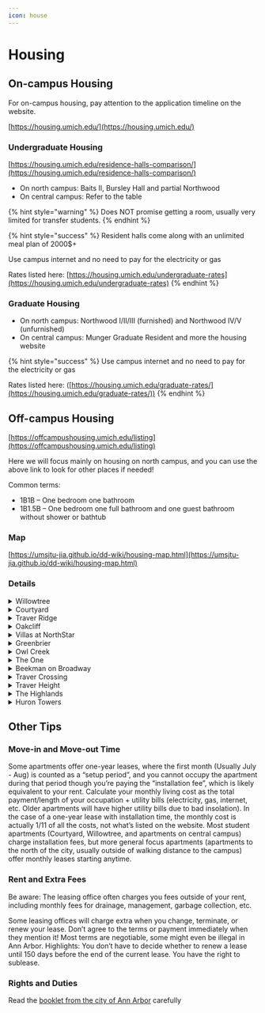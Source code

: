 ```yaml
---
icon: house
---
```


# Housing

## On-campus Housing

For on-campus housing, pay attention to the application timeline on the website.

[https://housing.umich.edu/](https://housing.umich.edu/)

### Undergraduate Housing

[https://housing.umich.edu/residence-halls-comparison/](https://housing.umich.edu/residence-halls-comparison/)

* On north campus: Baits II, Bursley Hall and partial Northwood
* On central campus: Refer to the table

{% hint style="warning" %}
Does NOT promise getting a room, usually very limited for transfer students.
{% endhint %}

{% hint style="success" %}
Resident halls come along with an unlimited meal plan of 2000$+

Use campus internet and no need to pay for the electricity or gas

Rates listed here: [https://housing.umich.edu/undergraduate-rates](https://housing.umich.edu/undergraduate-rates)
{% endhint %}

### Graduate Housing

* On north campus: Northwood I/II/III (furnished) and Northwood IV/V (unfurnished)
* On central campus: Munger Graduate Resident and more the housing website

{% hint style="success" %}
Use campus internet and no need to pay for the electricity or gas

Rates listed here: ([https://housing.umich.edu/graduate-rates/](https://housing.umich.edu/graduate-rates/))
{% endhint %}

## Off-campus Housing

[https://offcampushousing.umich.edu/listing](https://offcampushousing.umich.edu/listing)

Here we will focus mainly on housing on north campus, and you can use the above link to look for other places if needed!

Common terms:

* 1B1B – One bedroom one bathroom
* 1B1.5B – One bedroom one full bathroom and one guest bathroom without shower or bathtub

### Map

[https://umsjtu-jia.github.io/dd-wiki/housing-map.html](https://umsjtu-jia.github.io/dd-wiki/housing-map.html)

### Details

<details>

<summary>Willowtree</summary>

[https://www.americancampus.com/student-apartments/mi/ann-arbor/willowtree-apartments-tower](https://www.americancampus.com/student-apartments/mi/ann-arbor/willowtree-apartments-tower)

Price

* Tower: 959-979 per room per month, shared bathroom
* Apartment: 1059-1079 per room per month, shared bathroom

Amenities

* Unfurnished/Furnished
* Equipped with stove, fridge, oven
* Washer/Dryer shared by the building

Transportation:

* \~20 mins walk to campus
* \~15 mins walk to Kroger
* Buses: 23, 65

Nearby Facilities:

* Supermarket, food court
* Gym (NCRB)

Notes:

* Extra fees: electricity, internet, water
* Lease signed by year, move in at the end of August and move out at the end of July
* Facilities are old ;(

</details>

<details>

<summary>Courtyard</summary>

[https://courtyardsapts.com/](https://courtyardsapts.com/)

Price

* 1b1b: 2110 per month per room
* 2b2b: 1460 per month per room
* 3b3b: 1240 per month per room
* 4b4b: 1195 per month per room

Amenities

* Furnished
* Equipped with stove, fridge, oven
* Washer/Dryer in the unit

Transportation:

* \~15 mins walk to campus
* \~25 mins walk to Kroger
* Buses: 23, 65, BB

Nearby Facilities:

* Supermarket, food court
* Gym (NCRB)

Notes:

* Extra fees: electricity, water
* Lease signed by year, move in at the end of August and move out at the end of July
* Rent includes individual bedroom and bathroom

</details>

<details>

<summary>Traver Ridge</summary>

[https://www.mckinley.com/apartments/michigan/ann-arbor/traver-ridge/](https://www.mckinley.com/apartments/michigan/ann-arbor/traver-ridge/)

Price

* 1b1b: \~1500 per month per unit
* 2b2b: \~2250 per month per unit
* 3b2b: \~1850 per month per unit

Amenities

* Unfurnished
* Equipped with stove, fridge, oven
* Washer/Dryer shared by the building

Transportation:

* \~15 mins to campus by bus
* \~15 mins to walk Kroger
* Buses: 22

Nearby Facilities:

* Supermarket
* Ann Arbor library

Notes:

* Extra fees: electricity, internet, water
* Lease signed by year
* Prices may vary a little depending on the unit

</details>

<details>

<summary>Oakcliff</summary>

[https://oakcliffapt.com](https://oakcliffapt.com)

Price

* 1b1b: 2000-2500 per month per unit
* 2b2b: \~3200 per month per unit

Amenities

* Furnished
* Equipped with stove, fridge, oven
* Washer/Dryer in the unit
* Garage

Transportation:

* \~30 mins walk to campus
* \~15 mins to walk Kroger
* Buses: 22, 23, 65

Nearby Facilities:

* Supermarket
* Ann Arbor library

Notes:

* New and fancy facilities

</details>

<details>

<summary>Villas at NorthStar</summary>

[https://www.villasatnorthstar.com](https://www.villasatnorthstar.com)

Price

* 1b1b: \~1675 per month per unit
* 2b2b: \~2000 per month per unit

Amenities

* Unfurnished
* Equipped with stove, fridge, oven
* Washer/Dryer in the unit
* Private entry

Transportation:

* \~20 mins to campus by bus
* \~10 mins to Kroger by bus
* Buses: 22, 23

Nearby Facilities:

* Supermarket
* Nature area

Notes:

* Extra fees: electricity, internet
* Lease signed by year
* Prices may vary a little depending on the unit

</details>

<details>

<summary>Greenbrier</summary>

[https://www.slavikmanagement.com/property/green-brier/#features](https://www.slavikmanagement.com/property/green-brier/#features)

Price

* Studio: \~1200 per month per unit
* 1b1b: \~1250 per month per unit
* 2b1b: \~1450 per month per unit

Amenities

* Unfurnished
* Equipped with stove, fridge, oven
* Washer/Dryer shared by the building
* Free heating during winter

Transportation:

* \~20 mins to campus by bus
* \~15 mins to Kroger by bus
* Buses: 23, 65, 66, NC

Nearby Facilities:

* Supermarket, food court

Notes:

* Extra fees: electricity, internet, water
* Lease signed by year or month
* Prices may vary a little depending on the unit
* Facilities are old ;(

</details>

<details>

<summary>Owl Creek</summary>

[https://www.owlcreekapartments.com/](https://www.owlcreekapartments.com/)

Price

* Studio: \~1900 per month per unit
* 1b1b: \~2100 per month per unit
* 2b1b: \~2150 per month per unit
* 3b2b: \~2800 per month per unit

Amenities

* Unfurnished
* Equipped with stove, fridge, oven
* Washer/Dryer in the unit

Transportation:

* \~25 mins to campus by bus
* \~15 mins to Kroger by bus
* Buses: 22, 23

Nearby Facilities:

* Supermarket
* Nature area

Notes:

* Extra fees: electricity, internet
* Lease signed by year
* Prices may vary a little depending on the unit
* Facilities are new

</details>

<details>

<summary>The One</summary>

[https://www.owlcreekapartments.com/](https://www.owlcreekapartments.com/)

Price

* 1b1b: \~2100 per month per room
* 2b2.5b: \~1550 per month per room
* 3b3.5b: \~1400 per month per unit
* 4b4.5b: \~1200 per month per unit
* 5b5.5b: \~1000 per month per unit

Amenities

* Unfurnished
* Equipped with stove, fridge, oven
* Washer/Dryer in the unit

Transportation:

* \~35 mins to campus by bus
* \~25 mins to Kroger by bus
* Buses: 22, 63, shuttles to campus

Nearby Facilities:

* Supermarket

Notes:

* Extra fees: electricity, internet
* Lease signed by year
* Prices may vary a little depending on the unit
* Facilities are new

</details>

<details>

<summary>Beekman on Broadway</summary>

[https://www.beekmanonbroadway.com](https://www.beekmanonbroadway.com)

Price

* Studio: \~2100 per month per unit
* 1b1b: \~2300 per month per unit
* 2b1b: \~2900 per month per unit
* 2b2b: \~3200 per month per unit

Amenities

* Furnished
* Equipped with stove, fridge, oven
* Washer/Dryer in the unit

Transportation:

* \~20 mins to campus by bus
* \~15 mins to Kroger by bus
* Buses: 22. 23. 63. 65

Nearby Facilities:

* Grocery stores, restaurant
* Hospital

Notes:

* Extra fees: electricity
* Lease signed by year
* Prices may vary a little depending on the unit
* Facilities are new

</details>

<details>

<summary>Traver Crossing</summary>

[https://www.mckinley.com/apartments/michigan/ann-arbor/traver-crossing/](https://www.mckinley.com/apartments/michigan/ann-arbor/traver-crossing/)

Price

* 1b1b: \~1700 per month per unit
* 2b1b: \~1900 per month per unit
* 2b1.5b: \~1950 per month per unit

Amenities

* Unfurnished
* Equipped with stove, fridge, oven
* Washer/Dryer shared by the building

Transportation:

* \~35 mins walk to campus
* \~15 mins to Kroger by bus
* Buses: 22, 23, 63, 65

Nearby Facilities:

* Supertmarket
* Ann Arbor library

Notes:

* Extra fees: electricity, internet, water
* Lease signed by year
* Prices may vary a little depending on the unit

</details>

<details>

<summary>Traver Height</summary>

[https://www.mckinley.com/apartments/michigan/ann-arbor/traver-heights/](https://www.mckinley.com/apartments/michigan/ann-arbor/traver-heights/)

Price

* 1b1b: \~1900 per month per unit
* 2b2b: \~2300 per month per unit
* 3b2b: \~2700 per month per unit

Amenities

* Unfurnished
* Equipped with stove, fridge, oven
* Washer/Dryer in the unit
* Private entry

Transportation:

* \~15 mins to campus by bus
* \~13 mins to Kroger by bus
* Buses: 22

Nearby Facilities:

* Supertmarket
* Ann Arbor library

Notes:

* Extra fees: electricity, internet, water
* Lease signed by year
* Prices may vary a little depending on the unit

</details>

<details>

<summary>The Highlands</summary>

[https://www.thehighlandsapartments.net/](https://www.thehighlandsapartments.net/)

Price

* 1b1b: \~1500 per month per unit
* 2b1b: \~2100 per month per unit

Amenities

* Unfurnished
* Equipped with stove, fridge, oven
* Washer/Dryer shared by the building

Transportation:

* \~25 mins walk to campus
* \~15 mins to Kroger by bus
* Buses: 23, 65, BB

Nearby Facilities:

* Supertmarket
* Ann Arbor library

Notes:

* Extra fees: electricity, internet, water
* Lease signed by year
* Prices may vary a little depending on the unit

</details>

<details>

<summary>Huron Towers</summary>

[https://www.hurontowers.com/](https://www.hurontowers.com/)

Price

* Studio: \~1400 per month per room
* 1b1b: \~1550 per month per room
* 2b1b: \~900 per month per room
* 3b1.5b: \~900 per month per room

Amenities

* Unfurnished
* Equipped with stove, fridge, oven
* Washer/Dryer shared by the building

Transportation:

* \~15 mins walk to campus
* \~25 mins to Kroger by bus
* Buses: 23, 65, BB

Nearby Facilities:

* Football court
* CoE library

Notes:

* Extra fees: electricity, internet
* Lease signed by year, move in at the end of August and move out at the end of July
* Some units have great views

</details>

## Other Tips

### Move-in and Move-out Time

Some apartments offer one-year leases, where the first month (Usually July - Aug) is counted as a “setup period”, and you cannot occupy the apartment during that period though you’re paying the “installation fee”, which is likely equivalent to your rent. Calculate your monthly living cost as the total payment/length of your occupation + utility bills (electricity, gas, internet, etc. Older apartments will have higher utility bills due to bad insolation). In the case of a one-year lease with installation time, the monthly cost is actually 1/11 of all the costs, not what’s listed on the website. Most student apartments (Courtyard, Willowtree, and apartments on central campus) charge installation fees, but more general focus apartments (apartments to the north of the city, usually outside of walking distance to the campus) offer monthly leases starting anytime.

### Rent and Extra Fees

Be aware: The leasing office often charges you fees outside of your rent, including monthly fees for drainage, management, garbage collection, etc.

Some leasing offices will charge extra when you change, terminate, or renew your lease. Don’t agree to the terms or payment immediately when they mention it! Most terms are negotiable, some might even be illegal in Ann Arbor. Highlights: You don’t have to decide whether to renew a lease until 150 days before the end of the current lease. You have the right to sublease.

### Rights and Duties

Read the [booklet from the city of Ann Arbor](https://www.a2gov.org/departments/city-clerk/Documents/City-Tenant-Landlord%20Tenants%20Rights%20and%20Duties%20-%20FINAL.pdf) carefully

